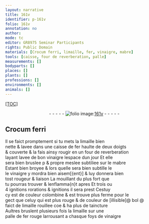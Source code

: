 ```yaml
---
layout: narrative
title: 161v
identifier: p-161v
folio: 161v
annotation: no
author:
mode: tc
editor: GR8975 Seminar Participants
rights: Public Domain
materials: [Crocum ferri, limaille, fer, vinaigre, mabre]
tools: [caisse, four de reverberation, palle]
measurements: []
bodyparts: []
places: []
plants: []
professions: []
environments: []
animals: []
---
```


<p><a href="{{ site.baseurl }}/diplomatic/">[TOC]</a></p><div class="folio" align="center">- - - - - <a href="http://gallica.bnf.fr/ark:/12148/btv1b10500001g/f328.item.r=" target="_blank"><img src="https://cu-mkp.github.io/2017-workshop-edition/assets/photo-icon.png" alt="folio image: " style="display:inline-block; margin-bottom:-3px;"/>161v</a> - - - - - </div>  
  

## <span class="m">Crocum ferri</span>

 
Il se faict promptement si tu mets la <span class="m">limaille</span> bien<br/> nette & lavee dans une <span class="tl">caisse</span> de <span class="m">fer</span> haulte de deux doigts<br/> & couverte & la fais ainsy rougir en un <span class="tl">four de reverberation</span><br/> layant lavee de bon <span class="m">vinaigre</span> lespace dun jour Et elle<br/> sera bien bruslee <span class="del">p</span> & propre meslee subtiliee sur le <span class="m">mabre</span><br/> Estant bien broyee & lors quelle sera bien subtille <span class="del">le</span><br/> le <span class="m">vinaigre</span> y mordra bien aisem[{ent}] & luy donnera bien<br/> tost rougeur & liaison La mouillant du plus fort que<br/> tu pourras trouver & lenflamma{n}t apres Et trois ou<br/> 4 <span class="del">ignitions</span> rorations & ignitions il sera prest Cestuy<br/> cy est de couleur colombine & est trouve plus ferme pour le<br/> gect que celuy qui est plus rouge & de couleur de <span class="del">[illisible]</span>@ <span class="add">bol</span> @<br/> faict de <span class="m">limaille</span> rouillee <span class="del">coe</span> & ha plus de taincture<br/> Aultres bruslent plusieurs fois la <span class="m">limaille</span> sur une<br/> <span class="tl">palle</span> de <span class="m">fer</span> rouge larrousant a chasque foys de <span class="m">vinaigre</span>
 
